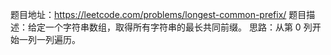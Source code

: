 题目地址：https://leetcode.com/problems/longest-common-prefix/
题目描述：给定一个字符串数组，取得所有字符串的最长共同前缀。
思路：从第 0 列开始一列一列遍历。
